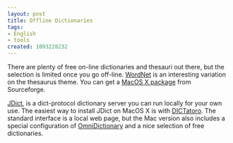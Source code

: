 ```yaml
---
layout: post
title: Offline Dictionaries
tags:
- English
- tools
created: 1093228232
---
```

 There are plenty of free on-line dictionaries and thesauri out there, but the selection is limited once you go off-line. [WordNet](http://www.cogsci.princeton.edu/~wn/) is an interesting variation on the thesaurus theme.  You can get a [MacOS X package](http://wordnet.sourceforge.net/) from Sourceforge.

[JDict](http://jdict.sourceforge.net/), is a dict-protocol dictionary server you can run locally for your own use.  The easiest way to install JDict on MacOS X is with [DICTatoro](http://www.ropersonline.com/dict/). The standard interface is a local web page, but the Mac version also includes a special configuration of [OmniDictionary](http://www.omnigroup.com/applications/omnidictionary/) and a nice selection of free dictionaries. 
